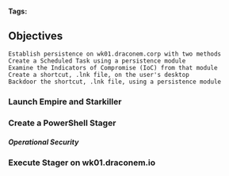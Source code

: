 #### Tags: 

## Objectives
    Establish persistence on wk01.draconem.corp with two methods
    Create a Scheduled Task using a persistence module
    Examine the Indicators of Compromise (IoC) from that module
    Create a shortcut, .lnk file, on the user's desktop
    Backdoor the shortcut, .lnk file, using a persistence module

### Launch Empire and Starkiller


### Create a PowerShell Stager


##### Operational Security


### Execute Stager on wk01.draconem.io